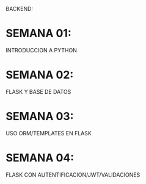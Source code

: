 BACKEND:
# SEMANA 01:
INTRODUCCION A PYTHON
# SEMANA 02:
FLASK Y BASE DE DATOS
# SEMANA 03:
USO ORM/TEMPLATES EN FLASK
# SEMANA 04:
FLASK CON AUTENTIFICACION/JWT/VALIDACIONES
